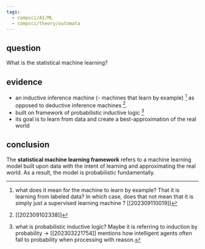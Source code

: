 ```yaml
---
tags:
  - compsci/AI/ML
  - compsci/theory/automata
---
```

## question
What is the statistical machine learning?
## evidence
- an inductive inference machine (- machines that learn by example) [^1] as opposed to deductive inference machines [^3].
- built on framework of probabilistic inductive logic [^4]
- its goal is to learn from data and create a best-approximation of the real world

[^1]: what does it mean for the machine to learn by example? That it is learning from labeled data? In which case, does that not mean that it is simply just a supervised learning machine [^2]? [[202309110019]]
[^2]: [[202305100142]]
[^3]: [[202309102338]]
[^4]: what is probabilistic inductive logic? Maybe it is referring to induction by probability → [[202303221754]] mentions how intelligent agents often fall to probability when processing with reason.
## conclusion
The **statistical machine learning framework** refers to a machine learning model built upon data with the intent of learning and approximating the real world. As a result, the model is probabilistic fundamentally. <!--SR:!2023-09-18,4,270-->